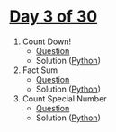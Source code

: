 # [Day 3 of 30](https://www.hackerrank.com/contests/day-3-of-30/challenges "Day 3 of 30 contest link")

1. Count Down!
   - [Question](https://www.hackerrank.com/contests/day-3-of-30/challenges/find-me-1-6 "Count Down!")
   - Solution ([Python](Count%20Down/Python/ "Solution in Python"))
2. Fact Sum
   - [Question](https://www.hackerrank.com/contests/day-3-of-30/challenges/fact-sum "Fact Sum")
   - Solution ([Python](Fact%20Sum/Python/ "Solution in Python"))
3. Count Special Number
   - [Question](https://www.hackerrank.com/contests/day-3-of-30/challenges/count-special-number "Count Special Number")
   - Solution ([Python](Count%20Special%20Number/Python/ "Solution in Python"))